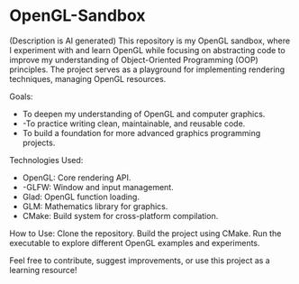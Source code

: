 # OpenGL-Sandbox
(Description is AI generated)
This repository is my OpenGL sandbox, where I experiment with and learn OpenGL while focusing on abstracting code to improve my understanding of Object-Oriented Programming (OOP) principles. The project serves as a playground for implementing rendering techniques, managing OpenGL resources.

Goals:
 - To deepen my understanding of OpenGL and computer graphics.
 - -To practice writing clean, maintainable, and reusable code.
 - To build a foundation for more advanced graphics programming projects.

Technologies Used:
 - OpenGL: Core rendering API.
 - -GLFW: Window and input management.
 - Glad: OpenGL function loading.
 - GLM: Mathematics library for graphics.
 - CMake: Build system for cross-platform compilation.

How to Use:
Clone the repository.
Build the project using CMake.
Run the executable to explore different OpenGL examples and experiments.

Feel free to contribute, suggest improvements, or use this project as a learning resource!
